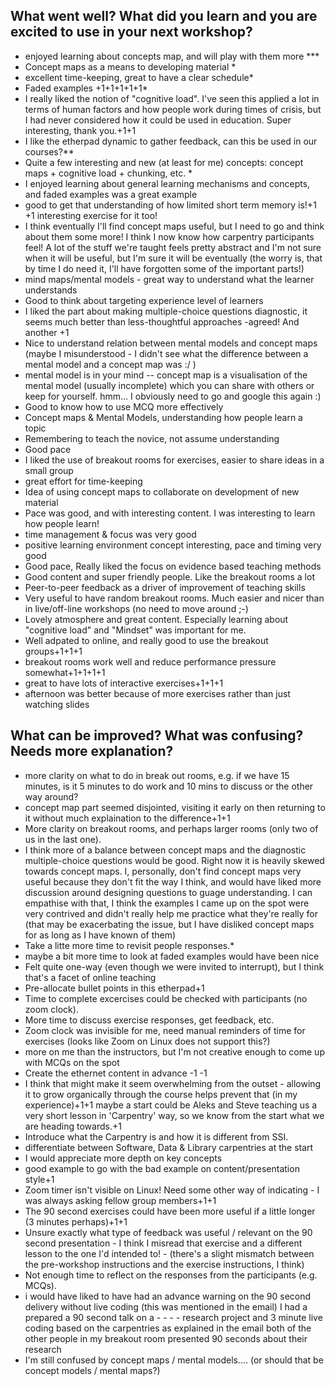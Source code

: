 ## What went well? What did you learn and you are excited to use in your next workshop?
- enjoyed learning about concepts map, and will play with them more ***
- Concept maps as a means to developing material *
- excellent time-keeping, great to have a clear schedule*
- Faded examples +1+1+1+1+1*
- I really liked the notion of "cognitive load". I've seen this applied a lot in terms of human factors and how people work during times of crisis, but I had never considered how it could be used in education. Super interesting, thank you.+1+1
- I like the etherpad dynamic to gather feedback, can this be used in our courses?**
- Quite a few interesting and new (at least for me) concepts: concept maps + cognitive load + chunking, etc. *
- I enjoyed learning about general learning mechanisms and concepts, and faded examples was a great example
- good to get that understanding of how limited short term memory is!+1 +1 interesting exercise for it too!
- I think eventually I'll find concept maps useful, but I need to go and think about them some more! I think I now know how carpentry participants feel! A lot of the stuff we're taught feels pretty abstract and I'm not sure when it will be useful, but I'm sure it will be eventually (the worry is, that by time I do need it, I'll have forgotten some of the important parts!)
- mind maps/mental models - great way to understand what the learner understands
- Good to think about targeting experience level of learners
- I liked the part about making multiple-choice questions diagnostic, it seems much better than less-thoughtful approaches -agreed! And another +1
- Nice to understand relation between mental models and concept maps
(maybe I misunderstood - I didn't see what the difference between a mental model and a concept map was :/ )
- mental model is in your mind -- concept map is a visualisation of the mental model (usually incomplete) which you can share with others or keep for yourself.
hmm... I obviously need to go and google this again :)
- Good to know how to use MCQ more effectively
- Concept maps & Mental Models, understanding how people learn a topic
- Remembering to teach the novice, not assume understanding
- Good pace
- I liked the use of breakout rooms for exercises, easier to share ideas in a small group
- great effort for time-keeping
-  Idea of using concept maps to collaborate on development of new material
-  Pace was good, and with interesting content. I was interesting to learn how people learn!
-  time management & focus was very good
-  positive learning environment concept interesting, pace and timing very good
-  Good pace, Really liked the focus on evidence based teaching methods
-  Good content and super friendly people. Like the breakout rooms a lot
-  Peer-to-peer feedback as a driver of improvement of teaching skills
-  Very useful to have random breakout rooms. Much easier and nicer than in live/off-line workshops (no need to move around ;-)
- Lovely atmosphere and great content. Especially learning about "cognitive load" and "Mindset" was important for me.
- Well adpated to online, and really good to use the breakout groups+1+1+1
- breakout rooms work well and reduce performance pressure somewhat+1+1+1+1
- great to have lots of interactive exercises+1+1+1
- afternoon was better because of more exercises rather than just watching slides

## What can be improved? What was confusing? Needs more explanation?
- more clarity on what to do in break out rooms, e.g. if we have 15 minutes, is it 5 minutes to do work and 10 mins to discuss or the other way around?
- concept map part seemed disjointed, visiting it early on then returning to it without much explaination to the difference+1+1
- More clarity on breakout rooms, and perhaps larger rooms (only two of us in the last one).
- I think more of a balance between concept maps and the diagnostic multiple-choice questions would be good. Right now it is heavily skewed towards concept maps. I, personally, don't find concept maps very useful because they don't fit the way I think, and would have liked more discussion around designing questions to guage understanding. I can empathise with that, I think the examples I came up on the spot were very contrived and didn't really help me practice what they're really for (that may be exacerbating the issue, but I have disliked concept maps for as long as I have known of them)
- Take a litte more time to revisit people responses.*
- maybe a bit more time to look at faded examples would have been nice
- Felt quite one-way (even though we were invited to interrupt), but I think that's a facet of online teaching
- Pre-allocate bullet points in this etherpad+1
- Time to complete excercises could be checked with participants (no zoom clock).
- More time to discuss exercise responses, get feedback, etc.
- Zoom clock was invisible for me, need manual reminders of time for exercises (looks like Zoom on Linux does not support this?)
- more on me than the instructors, but I'm not creative enough to come up with MCQs on the spot
-  Create the ethernet content in advance  -1 -1
  - I think that might make it seem overwhelming from the outset - allowing it to grow organically through the course helps prevent that (in my experience)+1+1
 maybe a start could be Aleks and Steve teaching us a very short lesson in 'Carpentry' way, so we know from the start what we are heading towards.+1
- Introduce what the Carpentry is and how it is different from SSI.
-  differentiate between Software, Data & Library carpentries at the start
-  I would appreciate more depth on key concepts
-  good example to go with the bad example on content/presentation style+1
-  Zoom timer isn't visible on Linux!  Need some other way of indicating - I was always asking fellow group members+1+1
-  The 90 second exercises could have been more useful if a little longer (3 minutes perhaps)+1+1
-  Unsure exactly what type of feedback was useful / relevant on the 90 second presentation - I think I misread that exercise and a different lesson to the one I'd intended to! - (there's a slight mismatch between the pre-workshop instructions and the exercise instructions, I think)
- Not enough time to reflect on the responses from the participants (e.g. MCQs).
- i would have liked to have had an advance warning on the 90 second delivery without live coding (this was mentioned in the email) I had a prepared a 90 second talk on a - - - - research project and  3 minute live coding based on the carpentries as explained in the email both of the other people in my breakout room presented 90 seconds about their research
- I'm still confused by concept maps / mental models.... (or should that be concept models / mental maps?) 
